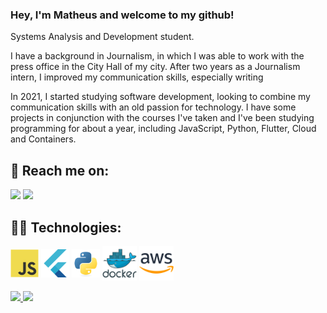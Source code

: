 ### Hey, I'm Matheus and welcome to my github!

Systems Analysis and Development student.

I have a background in Journalism, in which I was able to work with the press office in the City Hall of my city. After two years as a Journalism intern, I improved my communication skills, especially writing

In 2021, I started studying software development, looking to combine my communication skills with an old passion for technology. I have some projects in conjunction with the courses I've taken and I've been studying programming for about a year, including JavaScript, Python, Flutter, Cloud and Containers.

## 💼 Reach me on:
<div>
<a href="https://www.linkedin.com/in/matheus-vargas-013055215/" target="_blank"><img src="https://img.shields.io/badge/-LinkedIn-%230077B5.svg?style=for-the-badge&logo=Linkedin&logoColor=white&" target="_blank"></a>
<a href = "mailto:matheusvargas042@gmail.com"><img src="https://img.shields.io/badge/Gmail-D14836?style=for-the-badge&logo=gmail&logoColor=white" target="_blank"></a>

<br>

## 👨‍💻 Technologies:
<div>
<img align="center" title="JavaScript" alt="JavaScript" height="45" width="45" src="https://github.com/devicons/devicon/blob/master/icons/javascript/javascript-original.svg"> 
<img align="center" title="Flutter" alt="Flutter" height="45" width="45" src="https://github.com/devicons/devicon/blob/master/icons/flutter/flutter-original.svg">
<img align="center" title="Python" alt="Python" height="45" width="45" src="https://github.com/devicons/devicon/blob/master/icons/python/python-original.svg">
<img align="center" title="Docker" alt="Docker" height="55" width="55" src="https://github.com/devicons/devicon/blob/master/icons/docker/docker-original-wordmark.svg">
<img align="center" title="AWS" alt="AWS" height="55" width="55" src="https://github.com/devicons/devicon/blob/master/icons/amazonwebservices/amazonwebservices-original-wordmark.svg">
</div>
          
<br>

<div>
<a href="https://github.com/mattheusva">
<img height="180em" src="https://github-readme-stats.vercel.app/api/top-langs/?username=mattheusva&layout=compact&langs_count=7&theme=dracula"/>
<img height="180em" src="https://github-readme-stats.vercel.app/api?username=mattheusva&show_icons=true&theme=dracula&include_all_commits=true&count_private=true"/>
</div>
